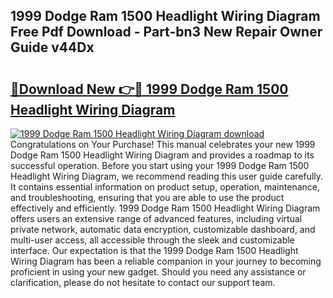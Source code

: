 ## 1999 Dodge Ram 1500 Headlight Wiring Diagram Free Pdf Download - Part-bn3 New Repair Owner Guide v44Dx

# <h2><a href="http://dfirshw.blite.top/?on=1999+Dodge+Ram+1500+Headlight+Wiring+Diagram">🔗Download New 👉🔴 1999 Dodge Ram 1500 Headlight Wiring Diagram</a></h2>

[![1999 Dodge Ram 1500 Headlight Wiring Diagram download](https://i.imgur.com/lujVjoI.png)](http://dfirshw.blite.top/?on=1999+Dodge+Ram+1500+Headlight+Wiring+Diagram)
Congratulations on Your Purchase! This manual celebrates your new 1999 Dodge Ram 1500 Headlight Wiring Diagram and provides a roadmap to its successful operation. Before you start using your 1999 Dodge Ram 1500 Headlight Wiring Diagram, we recommend reading this user guide carefully. It contains essential information on product setup, operation, maintenance, and troubleshooting, ensuring that you are able to use the product effectively and efficiently. 1999 Dodge Ram 1500 Headlight Wiring Diagram offers users an extensive range of advanced features, including virtual private network, automatic data encryption, customizable dashboard, and multi-user access, all accessible through the sleek and customizable interface. Our expectation is that the 1999 Dodge Ram 1500 Headlight Wiring Diagram has been a reliable companion in your journey to becoming proficient in using your new gadget. Should you need any assistance or clarification, please do not hesitate to contact our support team.
